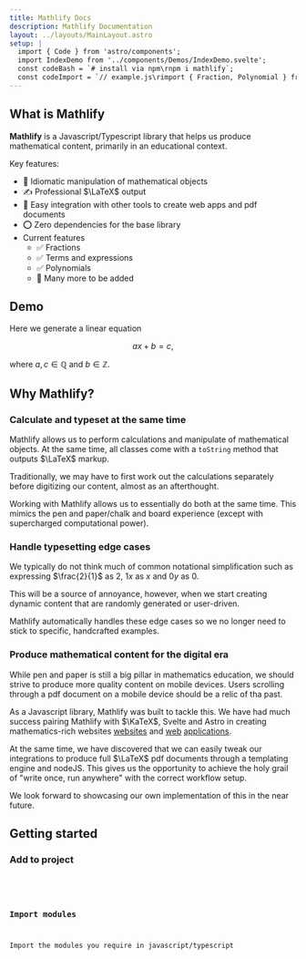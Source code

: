 ```yaml
---
title: Mathlify Docs
description: Mathlify Documentation
layout: ../layouts/MainLayout.astro
setup: |
  import { Code } from 'astro/components';
  import IndexDemo from '../components/Demos/IndexDemo.svelte';
  const codeBash = `# install via npm\rnpm i mathlify`;
  const codeImport = `// example.js\rimport { Fraction, Polynomial } from 'mathlify';`;
---
```

## What is Mathlify

**Mathlify** is a Javascript/Typescript library that helps us produce
mathematical content, primarily in an educational context.

Key features:

- 🎵 Idiomatic manipulation of mathematical objects
- ✍ Professional $\LaTeX$ output
- 🔌 Easy integration with other tools to create web apps and pdf documents
- ⭕ Zero dependencies for the base library
- Current features
  - ✅ Fractions
  - ✅ Terms and expressions
  - ✅ Polynomials
  - 🔧 Many more to be added

## Demo

Here we generate a linear equation

$$
ax+b=c,
$$

where $a,c \in \mathbb{Q}$ and $b \in \mathbb{Z}.$

<!-- markdownlint-disable -->
<IndexDemo client:load />
<!-- markdownlint-enable -->

## Why Mathlify?

### Calculate and typeset at the same time

Mathlify allows us to perform calculations and manipulate of mathematical objects.
At the same time,
all classes come with a `toString` method that outputs $\LaTeX$ markup.

Traditionally,
we may have to first work out the calculations separately before digitizing our content,
almost as an afterthought.

Working with Mathlify allows us to essentially do both at the same time.
This mimics the pen and paper/chalk
and board experience (except with supercharged computational power).

### Handle typesetting edge cases

We typically do not think much of common notational simplification such as expressing
$\frac{2}{1}$ as $2$, $1x$ as $x$ and $0y$ as $0$.

This will be a source of annoyance, however, when we start creating dynamic
content that are randomly generated or user-driven.

Mathlify automatically handles these edge cases so we no longer
need to stick to specific, handcrafted examples.

### Produce mathematical content for the digital era

While pen and paper is still a big pillar in mathematics education,
we should strive to produce more quality content on mobile devices.
Users scrolling through a pdf document on a mobile device
should be a relic of tha past.

As a Javascript library, Mathlify was built to tackle this.
We have had much success pairing Mathlify with $\KaTeX$, Svelte and Astro
in creating mathematics-rich websites [websites](https://math-bounty.vercel.app)
and [web](https://math-atlas.vercel.app) [applications](https://3d-vectors.vercel.app).

At the same time,
we have discovered that we can easily tweak our integrations to produce full
$\LaTeX$ pdf documents through a templating engine and nodeJS.
This gives us the opportunity to achieve the holy grail of "write once,
run anywhere" with the correct workflow setup.

We look forward to showcasing our own implementation of this in the near future.

## Getting started

### Add to project

<!-- markdownlint-disable -->
<Code code={codeBash} lang="bash" />
<!-- markdownlint-enable -->

### Import modules

Import the modules you require in javascript/typescript

<!-- markdownlint-disable -->
<Code code={codeImport} lang="js" />
<!-- markdownlint-enable -->
